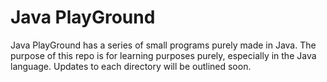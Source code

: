 # Java PlayGround

Java PlayGround has a series of small programs purely made in Java. The purpose of this repo is for learning purposes purely, especially in the Java language. Updates to each directory will be outlined soon.

